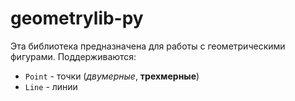 # geometrylib-py

Эта библиотека предназначена для работы с геометрическими фигурами. Поддерживаются:

- `Point` - точки (_двумерные_, **трехмерные**)
- `Line` - линии
